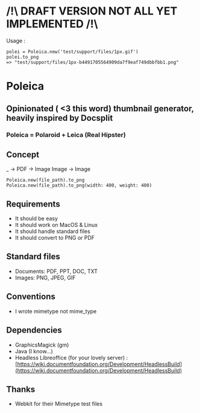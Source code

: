 # /!\ DRAFT VERSION NOT ALL YET IMPLEMENTED /!\

Usage :

```
polei = Poleica.new('test/support/files/1px.gif')
polei.to_png
=> "test/support/files/1px-b4491705564909da7f9eaf749dbbfbb1.png"
```

# Poleica
## Opinionated ( <3 this word) thumbnail generator, heavily inspired by Docsplit
### Poleica = Polaroid + Leica (Real Hipster)


## Concept
_ -> PDF -> Image
Image    -> Image

```
Poleica.new(file_path).to_png
Poleica.new(file_path).to_png(width: 400, weight: 400)
```


## Requirements

- It should be easy
- It should work on MacOS & Linux
- It should handle standard files
- It should convert to PNG or PDF

## Standard files

- Documents: PDF, PPT, DOC, TXT
- Images: PNG, JPEG, GIF


## Conventions

- I wrote mimetype not mime_type

## Dependencies

- GraphicsMagick (gm)
- Java (I know...)
- Headless Libreoffice (for your lovely server) : [https://wiki.documentfoundation.org/Development/HeadlessBuild](https://wiki.documentfoundation.org/Development/HeadlessBuild)

## Thanks

- Webkit for their Mimetype test files